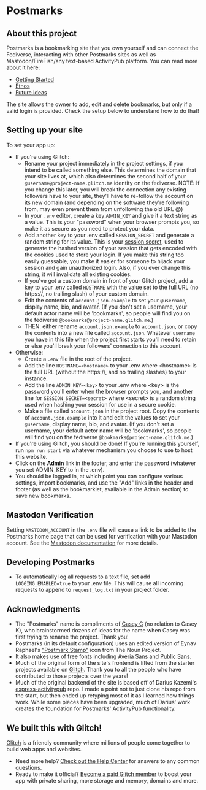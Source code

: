 # Postmarks

## About this project

Postmarks is a bookmarking site that you own yourself and can connect the Fediverse, interacting with other Postmarks sites as well as Mastodon/FireFish/any text-based ActivityPub platform. You can read more about it here:

- [Getting Started](https://casey.kolderup.org/notes/b059694f5064c6c6285075c894a72317.html)
- [Ethos](https://casey.kolderup.org/notes/edf3a659f52528da103ea4dcbb09f66f.html)
- [Future Ideas](https://casey.kolderup.org/notes/9307f6d67bbfedbd215ae2d09caeab39.html)

The site allows the owner to add, edit and delete bookmarks, but only if a valid login is provided.
Check the setup below to understand how to do that!

## Setting up your site

To set your app up:

- If you're using Glitch:
  - Rename your project immediately in the project settings, if you intend to be called something else. This determines the domain that your site lives at, which also determines the second half of your `@username@project-name.glitch.me` identity on the fediverse. NOTE: If you change this later, you will break the connection any existing followers have to your site, they'll have to re-follow the account on its new domain (and depending on the software they're following from, may even prevent them from unfollowing the old URL 😱)
  - In your `.env` editor, create a key `ADMIN_KEY` and give it a text string as a value. This is your "password" when your browser prompts you, so make it as secure as you need to protect your data.
  - Add another key to your .env called `SESSION_SECRET` and generate a random string for its value. This is your [session secret](http://expressjs.com/en/resources/middleware/session.html#secret), used to generate the hashed version of your session that gets encoded with the cookies used to store your login. If you make this string too easily guessable, you make it easier for someone to hijack your session and gain unauthorized login. Also, if you ever change this string, it will invalidate all existing cookies.
  - If you've got a custom domain in front of your Glitch project, add a key to your .env called `HOSTNAME` with the value set to the full URL (no https://, no trailing slash) of your custom domain.
  - Edit the contents of `account.json.example` to set your `@username`, display name, bio, and avatar. (If you don't set a username, your default actor name will be 'bookmarks', so people will find you on the fediverse `@bookmarks@project-name.glitch.me`.)
  - THEN: either rename `account.json.example` to `account.json`, or copy the contents into a new file called `account.json`. Whatever `username` you have in this file when the project first starts you'll need to retain or else you'll break your followers' connection to this account.
- Otherwise:
  - Create a `.env` file in the root of the project.
  - Add the line `HOSTNAME=<hostname>` to your .env where \<hostname\> is the full URL (without the https://, and no trailing slashes) to your instance.
  - Add the line `ADMIN_KEY=<key>` to your .env where \<key\> is the password you'll enter when the browser prompts you, and another line for `SESSION_SECRET=<secret>` where \<secret\> is a random string used when hashing your session for use in a secure cookie.
  - Make a file called `account.json` in the project root. Copy the contents of `account.json.example` into it and edit the values to set your `@username`, display name, bio, and avatar. (If you don't set a username, your default actor name will be 'bookmarks', so people will find you on the fediverse `@bookmarks@project-name.glitch.me`.)
- If you're using Glitch, you should be done! If you're running this yourself, run `npm run start` via whatever mechanism you choose to use to host this website.
- Click on the **Admin** link in the footer, and enter the password (whatever you set ADMIN_KEY to in the .env).
- You should be logged in, at which point you can configure various settings, import bookmarks, and use the "Add" links in the header and footer (as well as the bookmarklet, available in the Admin section) to save new bookmarks.

## Mastodon Verification

Setting `MASTODON_ACCOUNT` in the `.env` file will cause a link to be added to the Postmarks home page that can be used for verification with your Mastodon account. See the [Mastodon documentation](https://docs.joinmastodon.org/user/profile/#verification) for more details.

## Developing Postmarks

- To automatically log all requests to a text file, set add `LOGGING_ENABLED=true` to your .env file. This will cause all incoming requests to append to `request_log.txt` in your project folder.

## Acknowledgments

- The "Postmarks" name is compliments of [Casey C](https://sowe.li) (no relation to Casey K), who brainstormed dozens of ideas for the name when Casey was first trying to rename the project. Thank you!
- Postmarks (in its default configuration) uses an edited version of Eynav Raphael's ["Postmark Stamp"](https://thenounproject.com/icon/postmark-stamp-928917/) icon from The Noun Project.
- It also makes use of free fonts including [Averia Sans](http://iotic.com/averia/) and [Public Sans](https://public-sans.digital.gov/).
- Much of the original form of the site's frontend is lifted from the starter projects available on [Glitch](https://glitch.com). Thank you to all the people who have contributed to those projects over the years!
- Much of the original backend of the site is based off of Darius Kazemi's [express-activitypub](https://github.com/dariusk/express-activitypub) repo. I made a point not to just clone his repo from the start, but then ended up retyping most of it as I learned how things work. While some pieces have been upgraded, much of Darius' work creates the foundation for Postmarks' ActivityPub functionality.

## We built this with Glitch!

[Glitch](https://glitch.com) is a friendly community where millions of people come together to build web apps and websites.

- Need more help? [Check out the Help Center](https://help.glitch.com/) for answers to any common questions.
- Ready to make it official? [Become a paid Glitch member](https://glitch.com/pricing) to boost your app with private sharing, more storage and memory, domains and more.
